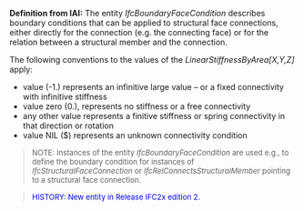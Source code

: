 ﻿**Definition
from IAI:** The entity _IfcBoundaryFaceCondition_ describes boundary conditions that can be applied to structural face connections, either directly for the connection (e.g. the connecting face) or for the relation between a structural member and the connection.

The following conventions to the values of the _LinearStiffnessByArea[X,Y,Z]_ apply:

* value (-1.) represents an infinitive large value &ndash; or a fixed connectivity with infinitive stiffness
* value zero (0.), represents no stiffness or a free connectivity
* any other value represents a finitive stiffness or spring connectivity in that direction or rotation
* value NIL ($) represents an unknown connectivity condition

> <font size="-1">NOTE: Instances of the entity <i>IfcBoundaryFaceCondition</i>
are used e.g., to define the boundary condition for instances of <i>IfcStructuralFaceConnection</i>
or <i>IfcRelConnectsStructuralMember</i>
pointing to a structural face connection. </font>

> <font color="#0000ff" size="-1">HISTORY: New entity
in Release IFC2x edition 2. </font>
>